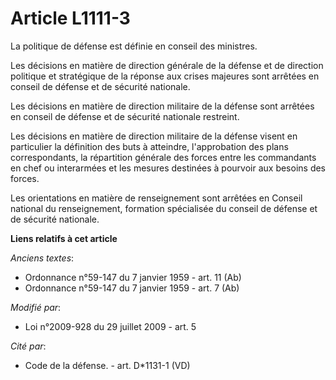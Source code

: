 # Article L1111-3

La politique de défense est définie en conseil des ministres. 

Les décisions en matière de direction générale de la défense et de direction politique et stratégique de la réponse aux
crises majeures sont arrêtées en conseil de défense et de sécurité nationale. 

Les décisions en matière de direction militaire de la défense sont arrêtées en conseil de défense et de sécurité nationale
restreint. 

Les décisions en matière de direction militaire de la défense visent en particulier la définition des buts à atteindre,
l'approbation des plans correspondants, la répartition générale des forces entre les commandants en chef ou interarmées et
les mesures destinées à pourvoir aux besoins des forces.

Les orientations en matière de renseignement sont arrêtées en Conseil national du renseignement, formation spécialisée du
conseil de défense et de sécurité nationale.

**Liens relatifs à cet article**

_Anciens textes_:

  - Ordonnance n°59-147 du 7 janvier 1959 - art. 11 (Ab)
  - Ordonnance n°59-147 du 7 janvier 1959 - art. 7 (Ab)

_Modifié par_:

  - Loi n°2009-928 du 29 juillet 2009 - art. 5

_Cité par_:

  - Code de la défense. - art. D*1131-1 (VD)
